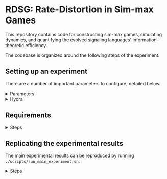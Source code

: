 # RDSG: Rate-Distortion in Sim-max Games

This repository contains code for constructing sim-max games, simulating  dynamics, and quantifying the evolved signaling languages' information-theoretic efficiency.

The codebase is organized around the following steps of the experiment.

## Setting up an experiment

There are a number of important parameters to configure, detailed below.
<details>
<summary>Parameters</summary>
<br>
Important parameters to configure are:

- Game size (number of states, signals)
- Distortion measure (e.g. squared distance, absolute difference)
- Similarity function (see the [perception](src/game/perception.py) submodule)
- (Im)precision parameter input to the similarity function
- Adaptive [dynamics](src/simulation/dynamics.py) for modeling evolution (replicator dynamic vs. reinforcement learning)
- How many trials to run and for how long
- see below for using Hydra to sweep over parameter combinations

</details>

<details>
<summary>Hydra</summary>
<br>

This codebase uses [hydra](https://hydra.cc/) to organize configurations and outputs:

- The [conf](./conf/) folder contains the main `config.yaml` file, which can be overriden with additional YAML files or command-line arguments.

- Running the shell script [run.sh](scripts/run.sh) will generate folders and files in [outputs](outputs), where a `.hydra` folder will be found with a `config.yaml` file. Reference this file as an exhaustive list of config fields to override.

</details>

## Requirements  

<details>
<summary>Steps</summary>
<br>

Step 1. Create the conda environment:

- Get the required packages by running

    `conda env create -f environment.yml`

Step 2. Install ALTK via git:

- Additionally, this project requires [the artificial language toolkit (ALTK)](https://github.com/nathimel/altk). Install it via git with

    `python3 -m pip install git+https://github.com/nathimel/altk.git`

</details>

## Replicating the experimental results

The main experimental results can be reproduced by running `./scripts/run_main_experiment.sh`.

<details>
<summary>Steps</summary>
<br>

This will perform four basic steps by running the following scripts:

1. Simulate evolution:

    `python3 src/run_simulations.py`

    Run one or more trials of an evolutionary dynamics simulation on a sim-max game, and save the resulting (rate, distortion) points to a csv.

2. Estimate Pareto frontier

    `python3 src/curve.py`

    Estimate the Pareto frontier for sim-max languages balancing simplicity/informativeness trade-off, which is a Rate-Distortion curve computed by the Blahut-Arimoto algorithm.

    `python3 src/explore.py`

3. Explore the trade-off space

    Use a geneteic algororithm to explore the space of possible sim-max languages.

    `python3 src/plot.py`

4. Get a basic plot

    Produce a basic plot of the emergent and explored systems compared to the Pareto frontier of optimal solutions.
    
    Code for the more detailed plots from the paper can be found in [notebooks](src/notebooks/).

</details>
